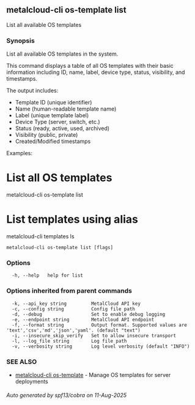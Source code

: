 ## metalcloud-cli os-template list

List all available OS templates

### Synopsis

List all available OS templates in the system.

This command displays a table of all OS templates with their basic information
including ID, name, label, device type, status, visibility, and timestamps.

The output includes:
  - Template ID (unique identifier)
  - Name (human-readable template name)
  - Label (unique template label)
  - Device Type (server, switch, etc.)
  - Status (ready, active, used, archived)
  - Visibility (public, private)
  - Created/Modified timestamps

Examples:
  # List all OS templates
  metalcloud-cli os-template list
  
  # List templates using alias
  metalcloud-cli templates ls

```
metalcloud-cli os-template list [flags]
```

### Options

```
  -h, --help   help for list
```

### Options inherited from parent commands

```
  -k, --api_key string         MetalCloud API key
  -c, --config string          Config file path
  -d, --debug                  Set to enable debug logging
  -e, --endpoint string        MetalCloud API endpoint
  -f, --format string          Output format. Supported values are 'text','csv','md','json','yaml'. (default "text")
  -i, --insecure_skip_verify   Set to allow insecure transport
  -l, --log_file string        Log file path
  -v, --verbosity string       Log level verbosity (default "INFO")
```

### SEE ALSO

* [metalcloud-cli os-template](metalcloud-cli_os-template.md)	 - Manage OS templates for server deployments

###### Auto generated by spf13/cobra on 11-Aug-2025
